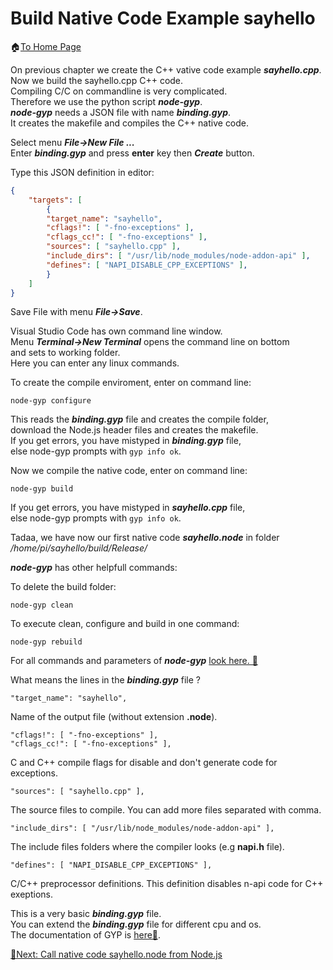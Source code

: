 # Build Native Code Example sayhello
🏠[To Home Page](README.md)

On previous chapter we create the C++ vative code example ***sayhello.cpp***.<br>
Now we build the sayhello.cpp C++ code.<br>
Compiling C/C on commandline is very complicated.<br>
Therefore we use the python script ***node-gyp***.<br>
***node-gyp*** needs a JSON file with name ***binding.gyp***.<br>
It creates the makefile and compiles the C++ native code.

Select menu ***File->New File ...***<br>
Enter ***binding.gyp*** and press **enter** key then ***Create*** button.<br>

Type this JSON definition in editor:

```JSON
{
    "targets": [
        {
        "target_name": "sayhello",
        "cflags!": [ "-fno-exceptions" ],
        "cflags_cc!": [ "-fno-exceptions" ],
        "sources": [ "sayhello.cpp" ],
        "include_dirs": [ "/usr/lib/node_modules/node-addon-api" ],
        "defines": [ "NAPI_DISABLE_CPP_EXCEPTIONS" ],
        }
    ]
}
```
Save File with menu ***File->Save***.

Visual Studio Code has own command line window.<br>
Menu ***Terminal->New Terminal*** opens the command line on bottom<br>
and sets to working folder.<br>
Here you can enter any linux commands.<br>

To create the compile enviroment, enter on command line:<br>
```
node-gyp configure
```
This reads the ***binding.gyp*** file and creates the compile folder,<br>
download the Node.js header files and creates the makefile.<br>
If you get errors, you have mistyped in ***binding.gyp*** file,<br>
else node-gyp prompts with ```gyp info ok```.<br>

Now we compile the native code, enter on command line:
```
node-gyp build
```
If you get errors, you have mistyped in ***sayhello.cpp*** file,<br>
else node-gyp prompts with ```gyp info ok```.<br>

Tadaa, we have now our first native code ***sayhello.node*** in folder<br>
*/home/pi/sayhello/build/Release/*

***node-gyp*** has other helpfull commands:

To delete the build folder:<br>
```
node-gyp clean
```
To execute clean, configure and build in one command:<br>
```
node-gyp rebuild
```
For all commands and parameters of ***node-gyp*** [look here. 📌](https://github.com/nodejs/node-gyp)

What means the lines in the ***binding.gyp*** file ?

```
"target_name": "sayhello",
```
Name of the output file (without extension **.node**).
```
"cflags!": [ "-fno-exceptions" ],
"cflags_cc!": [ "-fno-exceptions" ],
```
C and C++ compile flags for disable and don't generate code for exceptions.<br>
```
"sources": [ "sayhello.cpp" ],
```
The source files to compile. You can add more files separated with comma.<br>
```
"include_dirs": [ "/usr/lib/node_modules/node-addon-api" ],
```
The include files folders where the compiler looks (e.g **napi.h** file).  
```
"defines": [ "NAPI_DISABLE_CPP_EXCEPTIONS" ],
```
C/C++ preprocessor definitions. This definition disables n-api code for C++ exeptions.<br>

This is a very basic ***binding.gyp*** file.<br>
You can extend the ***binding.gyp*** file for different cpu and os.<br>
The documentation of GYP is [here📌](https://gyp.gsrc.io/docs/UserDocumentation.md).<br>

[🧾Next: Call native code sayhello.node from Node.js ](call.md)
